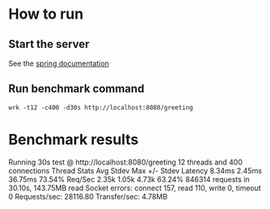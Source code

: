 
# How to run
## Start the server
See the [spring documentation](https://spring.io/guides/gs/rest-service/)
## Run benchmark command
```
wrk -t12 -c400 -d30s http://localhost:8080/greeting
```
# Benchmark results
Running 30s test @ http://localhost:8080/greeting
  12 threads and 400 connections
   Thread Stats   Avg      Stdev     Max   +/- Stdev
    Latency     8.34ms    2.45ms  36.75ms   73.54%
    Req/Sec     2.35k     1.05k    4.73k    63.24%
  846314 requests in 30.10s, 143.75MB read
  Socket errors: connect 157, read 110, write 0, timeout 0
Requests/sec:  28116.80
Transfer/sec:      4.78MB